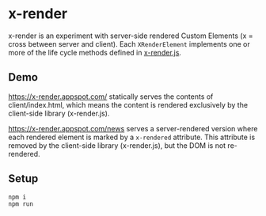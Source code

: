 # x-render

x-render is an experiment with server-side rendered Custom Elements (x = cross between server and client). Each `XRenderElement` implements one or more of the life cycle methods defined in [x-render.js](/client/elements/x-render.js).

## Demo

https://x-render.appspot.com/ statically serves the contents of client/index.html, which means the content is rendered exclusively by the client-side library (x-render.js).

https://x-render.appspot.com/news serves a server-rendered version where each rendered element is marked by a `x-rendered` attribute. This attribute is removed by the client-side library (x-render.js), but the DOM is not re-rendered.

## Setup

```
npm i
npm run
```
